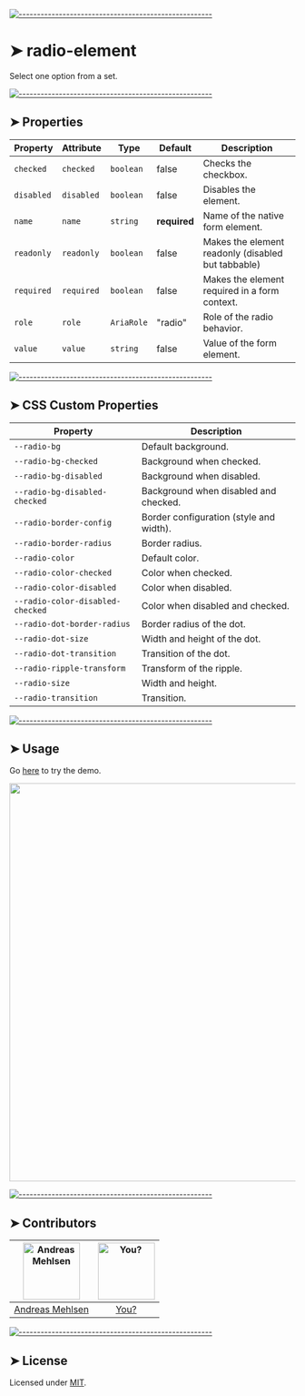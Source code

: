 
[![-----------------------------------------------------](https://raw.githubusercontent.com/andreasbm/readme/master/assets/lines/colored.png)](#radio-element)

# ➤ radio-element

Select one option from a set.

[![-----------------------------------------------------](https://raw.githubusercontent.com/andreasbm/readme/master/assets/lines/colored.png)](#properties)

## ➤ Properties

| Property   | Attribute  | Type       | Default      | Description                                      |
|------------|------------|------------|--------------|--------------------------------------------------|
| `checked`  | `checked`  | `boolean`  | false        | Checks the checkbox.                             |
| `disabled` | `disabled` | `boolean`  | false        | Disables the element.                            |
| `name`     | `name`     | `string`   | **required** | Name of the native form element.                 |
| `readonly` | `readonly` | `boolean`  | false        | Makes the element readonly (disabled but tabbable) |
| `required` | `required` | `boolean`  | false        | Makes the element required in a form context.    |
| `role`     | `role`     | `AriaRole` | "radio"      | Role of the radio behavior.                      |
| `value`    | `value`    | `string`   | false        | Value of the form element.                       |


[![-----------------------------------------------------](https://raw.githubusercontent.com/andreasbm/readme/master/assets/lines/colored.png)](#css-custom-properties)

## ➤ CSS Custom Properties

| Property                         | Description                             |
|----------------------------------|-----------------------------------------|
| `--radio-bg`                     | Default background.                     |
| `--radio-bg-checked`             | Background when checked.                |
| `--radio-bg-disabled`            | Background when disabled.               |
| `--radio-bg-disabled-checked`    | Background when disabled and checked.   |
| `--radio-border-config`          | Border configuration (style and width). |
| `--radio-border-radius`          | Border radius.                          |
| `--radio-color`                  | Default color.                          |
| `--radio-color-checked`          | Color when checked.                     |
| `--radio-color-disabled`         | Color when disabled.                    |
| `--radio-color-disabled-checked` | Color when disabled and checked.        |
| `--radio-dot-border-radius`      | Border radius of the dot.               |
| `--radio-dot-size`               | Width and height of the dot.            |
| `--radio-dot-transition`         | Transition of the dot.                  |
| `--radio-ripple-transform`       | Transform of the ripple.                |
| `--radio-size`                   | Width and height.                       |
| `--radio-transition`             | Transition.                             |



[![-----------------------------------------------------](https://raw.githubusercontent.com/andreasbm/readme/master/assets/lines/colored.png)](#usage)

## ➤ Usage

Go [here](https://weightless.dev/elements/radio) to try the demo.

<a href="https://weightless.dev/elements/radio" align="center">
  <img src="https://raw.githubusercontent.com/andreasbm/elements/master/screenshots/radio-element.png?token=AF-iBcoNrrO2pTIZCQ-9BR6Ih6wh0bq7ks5chEqcwA%3D%3D" width="700" />
</a>


[![-----------------------------------------------------](https://raw.githubusercontent.com/andreasbm/readme/master/assets/lines/colored.png)](#contributors)

## ➤ Contributors
	
|[<img alt="Andreas Mehlsen" src="https://avatars1.githubusercontent.com/u/6267397?s=460&v=4" width="100">](https://twitter.com/andreasmehlsen) | [<img alt="You?" src="https://joeschmoe.io/api/v1/random" width="100">](https://github.com/andreasbm/weightless/blob/master/CONTRIBUTING.md)|
|:---: | :---:|
|[Andreas Mehlsen](https://twitter.com/andreasmehlsen) | [You?](https://github.com/andreasbm/weightless/blob/master/CONTRIBUTING.md)|

[![-----------------------------------------------------](https://raw.githubusercontent.com/andreasbm/readme/master/assets/lines/colored.png)](#license)

## ➤ License
	
Licensed under [MIT](https://opensource.org/licenses/MIT).